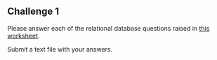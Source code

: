 ## Challenge 1

Please answer each of the relational database questions raised in [this worksheet](https://drive.google.com/file/d/1ChCMZLShlsr9ldoe9ceFl357o6o_U5Tp/view?usp=sharing).

Submit a text file with your answers.
